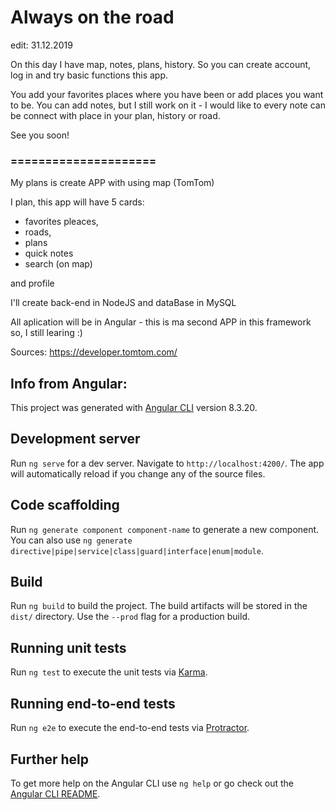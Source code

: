 # Always on the road

edit: 31.12.2019

On this day I have map, notes, plans, history.
So you can create account, log in and try basic functions this app.

You add your favorites places where you have been or add places you want to be.
You can add notes, but I still work on it - I would like to every note can be connect with place in your plan, history or road.

See you soon!

### =====================

My plans is create APP with using map (TomTom)

I plan, this app will have 5 cards:

- favorites pleaces,
- roads,
- plans
- quick notes
- search (on map)

and profile

I'll create back-end in NodeJS and dataBase in MySQL

All aplication will be in Angular - this is ma second APP in this framework so, I still learing :)

Sources:
https://developer.tomtom.com/

## Info from Angular:

This project was generated with [Angular CLI](https://github.com/angular/angular-cli) version 8.3.20.

## Development server

Run `ng serve` for a dev server. Navigate to `http://localhost:4200/`. The app will automatically reload if you change any of the source files.

## Code scaffolding

Run `ng generate component component-name` to generate a new component. You can also use `ng generate directive|pipe|service|class|guard|interface|enum|module`.

## Build

Run `ng build` to build the project. The build artifacts will be stored in the `dist/` directory. Use the `--prod` flag for a production build.

## Running unit tests

Run `ng test` to execute the unit tests via [Karma](https://karma-runner.github.io).

## Running end-to-end tests

Run `ng e2e` to execute the end-to-end tests via [Protractor](http://www.protractortest.org/).

## Further help

To get more help on the Angular CLI use `ng help` or go check out the [Angular CLI README](https://github.com/angular/angular-cli/blob/master/README.md).
